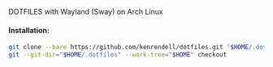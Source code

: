 DOTFILES with Wayland (Sway) on Arch Linux

#### Installation:
``` sh
git clone --bare https://github.com/kenrendell/dotfiles.git "$HOME/.dotfiles"
git --git-dir="$HOME/.dotfiles" --work-tree="$HOME" checkout
```
